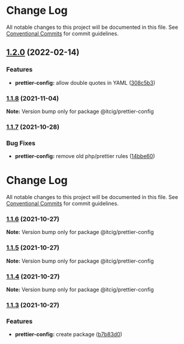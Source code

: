# Change Log

All notable changes to this project will be documented in this file.
See [Conventional Commits](https://conventionalcommits.org) for commit guidelines.

## [1.2.0](https://github.com/itcig/itcig/compare/@itcig/prettier-config@1.1.8...@itcig/prettier-config@1.2.0) (2022-02-14)


### Features

* **prettier-config:** allow double quotes in YAML ([308c5b3](https://github.com/itcig/itcig/commit/308c5b3d3967c7662ff026e27daf9a60dc163d07))



### [1.1.8](https://github.com/itcig/itcig/compare/@itcig/prettier-config@1.1.7...@itcig/prettier-config@1.1.8) (2021-11-04)

**Note:** Version bump only for package @itcig/prettier-config





### [1.1.7](https://github.com/itcig/itcig/compare/@itcig/prettier-config@1.1.6...@itcig/prettier-config@1.1.7) (2021-10-28)


### Bug Fixes

* **prettier-config:** remove old php/prettier rules ([14bbe60](https://github.com/itcig/itcig/commit/14bbe60d579ad20732d949ed5cfe0b12a86e42f1))



# Change Log

All notable changes to this project will be documented in this file. See
[Conventional Commits](https://conventionalcommits.org) for commit guidelines.

### [1.1.6](https://github.com/itcig/itcig/compare/@itcig/prettier-config@1.1.5...@itcig/prettier-config@1.1.6) (2021-10-27)

**Note:** Version bump only for package @itcig/prettier-config

### [1.1.5](https://github.com/itcig/itcig/compare/@itcig/prettier-config@1.1.4...@itcig/prettier-config@1.1.5) (2021-10-27)

**Note:** Version bump only for package @itcig/prettier-config

### [1.1.4](https://github.com/itcig/itcig/compare/@itcig/prettier-config@1.1.3...@itcig/prettier-config@1.1.4) (2021-10-27)

**Note:** Version bump only for package @itcig/prettier-config

### [1.1.3](https://github.com/itcig/itcig/compare/@itcig/prettier-config@1.1.3...@itcig/prettier-config@1.1.3) (2021-10-27)

### Features

- **prettier-config:** create package
  ([b7b83d0](https://github.com/itcig/itcig/commit/b7b83d0bc3658fdde0c914e771a79c8894893300))
